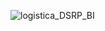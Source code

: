![logistica_DSRP_BI](https://github.com/user-attachments/assets/b09e916a-71fb-45a6-a845-eb2fafc83973)

